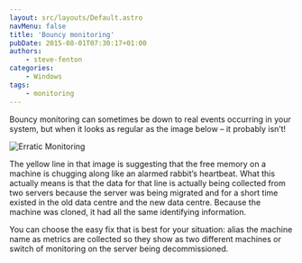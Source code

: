 ```yaml
---
layout: src/layouts/Default.astro
navMenu: false
title: 'Bouncy monitoring'
pubDate: 2015-08-01T07:30:17+01:00
authors:
    - steve-fenton
categories:
    - Windows
tags:
    - monitoring
---
```


Bouncy monitoring can sometimes be down to real events occurring in your system, but when it looks as regular as the image below – it probably isn’t!

![Erratic Monitoring](/img/2015/07/erratic-monitoring.png)

The yellow line in that image is suggesting that the free memory on a machine is chugging along like an alarmed rabbit’s heartbeat. What this actually means is that the data for that line is actually being collected from two servers because the server was being migrated and for a short time existed in the old data centre and the new data centre. Because the machine was cloned, it had all the same identifying information.

You can choose the easy fix that is best for your situation: alias the machine name as metrics are collected so they show as two different machines or switch of monitoring on the server being decommissioned.
